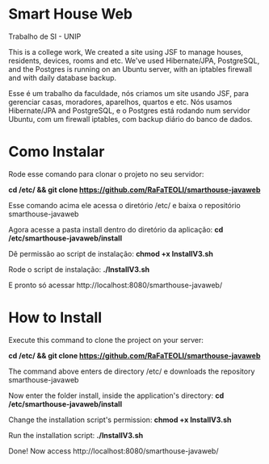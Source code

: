 # Smart House Web

Trabalho de SI - UNIP

This is a college work, We created a site using JSF to manage houses, residents, devices, rooms and etc. We've used Hibernate/JPA, PostgreSQL, and the Postgres is running on an Ubuntu server, with an iptables firewall and with daily database backup.

Esse é um trabalho da faculdade, nós criamos um site usando JSF, para gerenciar casas, moradores, aparelhos, quartos e etc. Nós usamos Hibernate/JPA and PostgreSQL, e o Postgres está rodando num servidor Ubuntu, com um firewall iptables, com backup diário do banco de dados.

<h1>Como Instalar</h1>

Rode esse comando para clonar o projeto no seu servidor: 

<strong>cd /etc/ && git clone https://github.com/RaFaTEOLI/smarthouse-javaweb</strong>

Esse comando acima ele acessa o diretório /etc/ e baixa o repositório smarthouse-javaweb

Agora acesse a pasta install dentro do diretório da aplicação:
<strong>cd /etc/smarthouse-javaweb/install</strong>

Dê permissão ao script de instalação:
<strong>chmod +x InstallV3.sh</strong>

Rode o script de instalação:
<strong>./InstallV3.sh</strong>

E pronto só acessar http://localhost:8080/smarthouse-javaweb/

<h1>How to Install</h1>

Execute this command to clone the project on your server:

<strong>cd /etc/ && git clone https://github.com/RaFaTEOLI/smarthouse-javaweb</strong>

The command above enters de directory /etc/ e downloads the repository smarthouse-javaweb

Now enter the folder install, inside the application's directory:
<strong>cd /etc/smarthouse-javaweb/install</strong>

Change the installation script's permission:
<strong>chmod +x InstallV3.sh</strong>

Run the installation script:
<strong>./InstallV3.sh</strong>

Done! Now access http://localhost:8080/smarthouse-javaweb/
